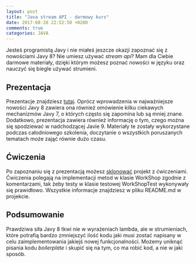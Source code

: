 ```yaml
---
layout: post
title: "Java stream API - darmowy kurs"
date: 2017-08-28 22:52:50 +0200
comments: true
categories: JAVA
---
```

Jesteś programistą Javy i nie miałeś jeszcze okazji zapoznać się z nowościami Javy 8? Nie umiesz używać _stream api_? Mam dla Ciebie darmowe
materiały, dzięki którym możesz poznać nowości w języku oraz nauczyć się biegle używać strumieni.
<!--more-->

## Prezentacja
Prezentacje znajdziesz [tutaj](https://slides.com/kamillolo/java-7-8-9). Oprócz wprowadzenia w najważniejsze nowości Javy 8 zawiera ona również omówienie kilku ciekawych
mechanizmów Javy 7, o których często się zapomina lub są mniej znane. Dodatkowo, prezentacja zawiera również informację o tym, czego można się spodziewać w nadchodzącej Javie 9.
Materiały te zostały wykorzystane podczas całodniowego szkolenia, doczytanie o wszystkich poruszanych tematach może zająć równie dużo czasu.

## Ćwiczenia
Po zapoznaniu się z prezentacją możesz [sklonować](https://github.com/klolo/java8-stream-free-exercises) projekt z ćwiczeniami. Ćwiczenia polegają na implementacji metod w klasie WorkShop
zgodnie z komentarzami, tak żeby testy w klasie testowej WorkShopTest wykonywały się prawidłowo. Wszystkie informacje znajdziesz w pliku README.md w projekcie.

## Podsumowanie
Prawdziwa siła Javy 8 tkwi nie w wyrażeniach lambda, ale w strumieniach, które potrafią bardzo zmniejszyć ilość kodu jaki musi zostać napisany w celu
zaimplementowania jakiejś nowej funkcjonalności. Możemy uniknąć pisania kodu _boilerplate_ i skupić się na tym, co ma robić kod, a nie w jaki sposób.